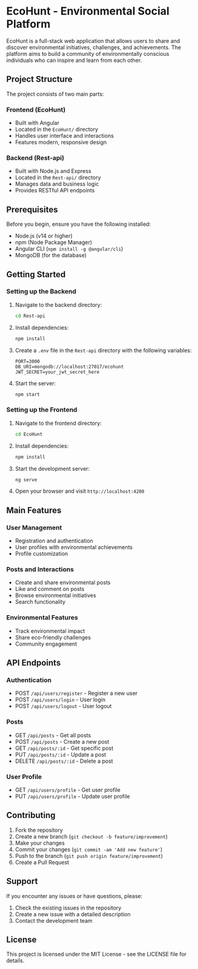 # EcoHunt - Environmental Social Platform

EcoHunt is a full-stack web application that allows users to share and discover environmental initiatives, challenges, and achievements. The platform aims to build a community of environmentally conscious individuals who can inspire and learn from each other.

## Project Structure

The project consists of two main parts:

### Frontend (EcoHunt)
- Built with Angular
- Located in the `EcoHunt/` directory
- Handles user interface and interactions
- Features modern, responsive design

### Backend (Rest-api)
- Built with Node.js and Express
- Located in the `Rest-api/` directory
- Manages data and business logic
- Provides RESTful API endpoints

## Prerequisites

Before you begin, ensure you have the following installed:
- Node.js (v14 or higher)
- npm (Node Package Manager)
- Angular CLI (`npm install -g @angular/cli`)
- MongoDB (for the database)

## Getting Started

### Setting up the Backend

1. Navigate to the backend directory:
   ```bash
   cd Rest-api
   ```

2. Install dependencies:
   ```bash
   npm install
   ```

3. Create a `.env` file in the `Rest-api` directory with the following variables:
   ```
   PORT=3000
   DB_URI=mongodb://localhost:27017/ecohunt
   JWT_SECRET=your_jwt_secret_here
   ```

4. Start the server:
   ```bash
   npm start
   ```

### Setting up the Frontend

1. Navigate to the frontend directory:
   ```bash
   cd EcoHunt
   ```

2. Install dependencies:
   ```bash
   npm install
   ```

3. Start the development server:
   ```bash
   ng serve
   ```

4. Open your browser and visit `http://localhost:4200`

## Main Features

### User Management
- Registration and authentication
- User profiles with environmental achievements
- Profile customization

### Posts and Interactions
- Create and share environmental posts
- Like and comment on posts
- Browse environmental initiatives
- Search functionality

### Environmental Features
- Track environmental impact
- Share eco-friendly challenges
- Community engagement

## API Endpoints

### Authentication
- POST `/api/users/register` - Register a new user
- POST `/api/users/login` - User login
- POST `/api/users/logout` - User logout

### Posts
- GET `/api/posts` - Get all posts
- POST `/api/posts` - Create a new post
- GET `/api/posts/:id` - Get specific post
- PUT `/api/posts/:id` - Update a post
- DELETE `/api/posts/:id` - Delete a post

### User Profile
- GET `/api/users/profile` - Get user profile
- PUT `/api/users/profile` - Update user profile

## Contributing

1. Fork the repository
2. Create a new branch (`git checkout -b feature/improvement`)
3. Make your changes
4. Commit your changes (`git commit -am 'Add new feature'`)
5. Push to the branch (`git push origin feature/improvement`)
6. Create a Pull Request

## Support

If you encounter any issues or have questions, please:
1. Check the existing issues in the repository
2. Create a new issue with a detailed description
3. Contact the development team

## License

This project is licensed under the MIT License - see the LICENSE file for details.
